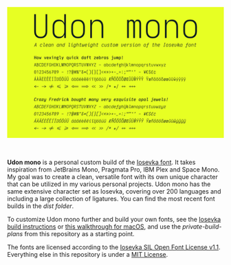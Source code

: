 <picture>
  <source media="(prefers-color-scheme: dark)" srcset="assets/udon_mono_title.png">
  <source media="(prefers-color-scheme: light)" srcset="assets/udon_mono_title.png">
  <img alt="Udon mono title" src="assets/udon_mono_title.png">
</picture>

&nbsp;

**Udon mono** is a personal custom build of the [Iosevka font](https://github.com/be5invis/Iosevka). It takes inspiration from JetBrains Mono, Pragmata Pro, IBM Plex and Space Mono. My goal was to create a clean, versatile font with its own unique character that can be utilized in my various personal projects. Udon mono has the same extensive character set as Iosevka, covering over 200 languages and including a large collection of ligatures. You can find the most recent font builds in the *dist folder*.

To customize Udon mono further and build your own fonts, see the [Iosevka build instructions](https://github.com/be5invis/Iosevka/blob/main/doc/custom-build.md) or [this walkthrough for macOS](https://kau.sh/blog/build-iosevka-font-mac-os/), and use the *private-build-plans* from this repository as a starting point.

The fonts are licensed according to the [Iosevka SIL Open Font License v1.1](https://github.com/bcorporaal/Udon-mono?tab=OFL-1.1-1-ov-file). Everything else in this repository is under a [MIT License](https://github.com/bcorporaal/Udon-mono?tab=MIT-2-ov-file).